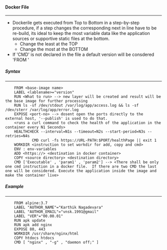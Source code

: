 #### Docker File ####
---------------------
- Dockerile gets executed from Top to Bottom in a step-by-step procedure, if a step changes the corresponding next in line have to be re-build, its ideal to keep the most variable data like the application sources or supportive static files at the bottom.
   - Change the least at the TOP
   - Change the most at the BOTTOM
- If 'CMD' is not declared in the file a default version will be consdered 'FROM <base-image>'

##### Syntax
-----------
       
        FROM <base-image name> 
        LABEL <lablename>="version"
        RUN <What to run> --> new layer will be created and result will be the base image for further processing
        RUN ls -sf /dev/stdout /var/log/app/access.log && ls -sf /dev/sterr /var/log/app/error.log
        EXPOSE <port-no> --> dosent open the ports directly to the external host, '--publish' is used to do that. 
        <runs a curl command to check the health of the application in the container every N1 Seconds>
        HEALTHCHECK --interval=N1s --timeout=N2s --start-period=N3s --retries=N4s
                CMD curl -fs https://URL-PATH:$PORT/healthPage || exit 1
        WORKDIR <instruction to set workdir for add, copy and cmd>
        ENV : env-variables
        ADD <https://> <destination in docker container>
        COPY <source directory> <destination directory>
        CMD ['Executable' , 'param1' , 'param2'] --> <There shall be only one cmd instruction in a docker file.  If there are two CMD the last one will be considered. Execute the application inside the image and make the container live>        

##### Example
------------

        FROM alpine:3.7
        LABEL "AUTHOR_NAME"="Karthik Nagadevara"
        LABEL "AUTHOR_EMAIL"="vnsk.1991@gmail"
        LABEL "VER"="00.00.01"
        RUN apk update
        RUN apk add nginx
        EXPOSE 80, 443
        WORKDIR /usr/share/nginx/html
        COPY htdocs htdocs
        CMD [ "nginx" , "-g" , "daemon off;" ]
